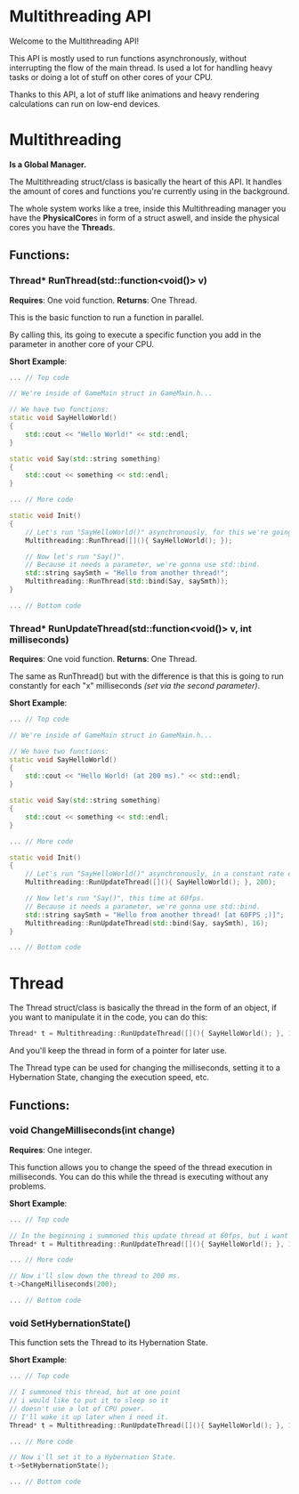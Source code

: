 # Multithreading API

Welcome to the Multithreading API!

This API is mostly used to run functions asynchronously, without interrupting the flow of the main thread. Is used a lot for handling heavy tasks or doing a lot of stuff on other cores of your CPU.

Thanks to this API, a lot of stuff like animations and heavy rendering calculations can run on low-end devices.

# Multithreading

**Is a Global Manager.**

The Multithreading struct/class is basically the heart of this API. It handles the amount of cores and functions you're currently using in the background.

The whole system works like a tree, inside this Multithreading manager you have the **PhysicalCore**s in form of a struct aswell, and inside the physical cores you have the **Thread**s.

## Functions:

### Thread* RunThread(std::function\<void()\> v)

**Requires**: One void function.
**Returns**: One Thread.

This is the basic function to run a function in parallel.

By calling this, its going to execute a specific function you add in the parameter in another core of your CPU.

**Short Example**:

```cpp
... // Top code

// We're inside of GameMain struct in GameMain.h...

// We have two functions:
static void SayHelloWorld()
{
	std::cout << "Hello World!" << std::endl;
}

static void Say(std::string something)
{
	std::cout << something << std::endl;
}

... // More code

static void Init()
{
	// Let's run "SayHelloWorld()" asynchronously, for this we're going to add a lambda.
	Multithreading::RunThread([](){ SayHelloWorld(); });

	// Now let's run "Say()".
	// Because it needs a parameter, we're gonna use std::bind.
	std::string saySmth = "Hello from another thread!";
	Multithreading::RunThread(std::bind(Say, saySmth));
}

... // Bottom code
```

### Thread* RunUpdateThread(std::function\<void()\> v, int milliseconds)

**Requires**: One void function.
**Returns**: One Thread.

The same as RunThread() but with the difference is that this is going to run constantly for each "x" milliseconds *(set via the second parameter)*.

**Short Example**:

```cpp
... // Top code

// We're inside of GameMain struct in GameMain.h...

// We have two functions:
static void SayHelloWorld()
{
	std::cout << "Hello World! (at 200 ms)." << std::endl;
}

static void Say(std::string something)
{
	std::cout << something << std::endl;
}

... // More code

static void Init()
{
	// Let's run "SayHelloWorld()" asynchronously, in a constant rate each 200 milliseconds, again like the last one, we're gonna use a lambda.
	Multithreading::RunUpdateThread([](){ SayHelloWorld(); }, 200);

	// Now let's run "Say()", this time at 60fps.
	// Because it needs a parameter, we're gonna use std::bind.
	std::string saySmth = "Hello from another thread! [at 60FPS ;)]";
	Multithreading::RunUpdateThread(std::bind(Say, saySmth), 16);
}

... // Bottom code
```

# Thread

The Thread struct/class is basically the thread in the form of an object, if you want to manipulate it in the code, you can do this:

```cpp
Thread* t = Multithreading::RunUpdateThread([](){ SayHelloWorld(); }, 16);
```

And you'll keep the thread in form of a pointer for later use.

The Thread type can be used for changing the milliseconds, setting it to a Hybernation State, changing the execution speed, etc.

## Functions:

### void ChangeMilliseconds(int change)

**Requires**: One integer.

This function allows you to change the speed of the thread execution in milliseconds. You can do this while the thread is executing without any problems.

**Short Example**:

```cpp
... // Top code

// In the beginning i summoned this update thread at 60fps, but i want to slow it down later on.
Thread* t = Multithreading::RunUpdateThread([](){ SayHelloWorld(); }, 16);

... // More code

// Now i'll slow down the thread to 200 ms.
t->ChangeMilliseconds(200);

... // Bottom code
```

### void SetHybernationState()

This function sets the Thread to its Hybernation State.

**Short Example**:

```cpp
... // Top code

// I summoned this thread, but at one point
// i would like to put it to sleep so it 
// doesn't use a lot of CPU power.
// I'll wake it up later when i need it.
Thread* t = Multithreading::RunUpdateThread([](){ SayHelloWorld(); }, 16);

... // More code

// Now i'll set it to a Hybernation State.
t->SetHybernationState();

... // Bottom code
```